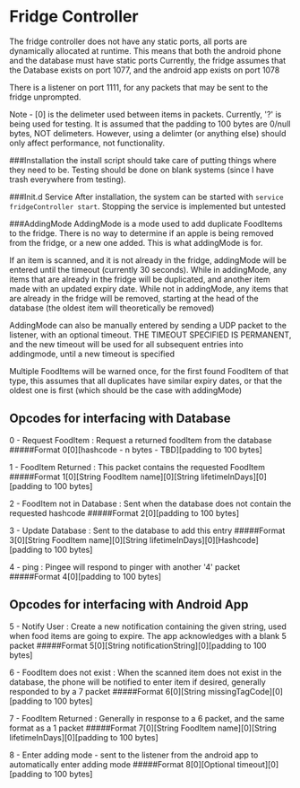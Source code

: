 # Fridge Controller

The fridge controller does not have any static ports, all ports are dynamically allocated at runtime. This means that both the android phone and the database must have static ports
Currently, the fridge assumes that the Database exists on port 1077, and the android app exists on port 1078

There is a listener on port 1111, for any packets that may be sent to the fridge unprompted.

Note - [0] is the delimeter used between items in packets. Currently, '?' is being used for testing. It is assumed that the padding to 100 bytes are 0/null bytes, NOT delimeters. However, using a delimter (or anything else) should only affect performance, not functionality.

###Installation
the install script should take care of putting things where they need to be. Testing should be done on blank systems (since I have trash everywhere from testing).

###Init.d Service
After installation, the system can be started with `service fridgeController start`. Stopping the service is implemented but untested

###AddingMode
AddingMode is a mode used to add duplicate FoodItems to the fridge. There is no way to determine if an apple is being removed from the fridge, or a new one added. This is what addingMode is for.

If an item is scanned, and it is not already in the fridge, addingMode will be entered until the timeout (currently 30 seconds).
While in addingMode, any items that are already in the fridge will be duplicated, and another item made with an updated expiry date.
While not in addingMode, any items that are already in the fridge will be removed, starting at the head of the database (the oldest item will theoretically be removed)

AddingMode can also be manually entered by sending a UDP packet to the listener, with an optional timeout. THE TIMEOUT SPECIFIED IS PERMANENT, and the new timeout will be used for all subsequent entries into addingmode, until a new timeout is specified

Multiple FoodItems will be warned once, for the first found FoodItem of that type, this assumes that all duplicates have similar expiry dates, or that the oldest one is first (which should be the case with addingMode)

## Opcodes for interfacing with Database


0 - Request FoodItem : Request a returned foodItem from the database
#####Format
	0[0][hashcode - n bytes - TBD][padding to 100 bytes]

1 - FoodItem Returned : This packet contains the requested FoodItem
#####Format
	1[0][String FoodItem name][0][String lifetimeInDays][0][padding to 100 bytes]

2 - FoodItem not in Database : Sent when the database does not contain the requested hashcode
#####Format
	2[0][padding to 100 bytes]

3 - Update Database : Sent to the database to add this entry
#####Format
	3[0][String FoodItem name][0][String lifetimeInDays][0][Hashcode][padding to 100 bytes]

4 - ping : Pingee will respond to pinger with another '4' packet
#####Format
	4[0][padding to 100 bytes]
	

## Opcodes for interfacing with Android App


5 - Notify User : Create a new notification containing the given string, used when food items are going to expire. The app acknowledges with a blank 5 packet
#####Format
	5[0][String notificationString][0][padding to 100 bytes]

6 - FoodItem does not exist : When the scanned item does not exist in the database, the phone will be notified to enter item if desired, generally responded to by a 7 packet
#####Format
	6[0][String missingTagCode][0][padding to 100 bytes]

7 - FoodItem Returned : Generally in response to a 6 packet, and the same format as a 1 packet 
#####Format
	7[0][String FoodItem name][0][String lifetimeInDays][0][padding to 100 bytes]

8 - Enter adding mode - sent to the listener from the android app to automatically enter adding mode
#####Format
	8[0][Optional timeout][0][padding to 100 bytes]

